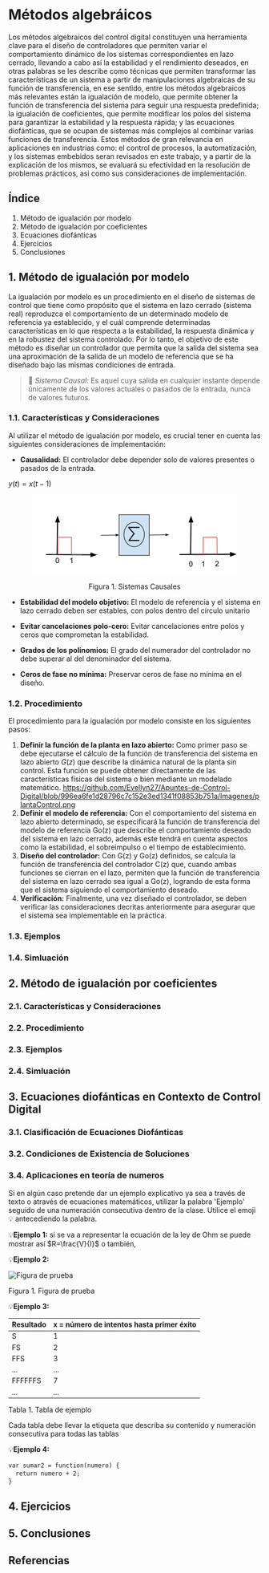 # Métodos algebráicos
Los métodos algebraicos del control digital constituyen una herramienta clave para el diseño de controladores que permiten variar el comportamiento dinámico de los sistemas correspondientes en lazo cerrado, llevando a cabo así la estabilidad y el rendimiento deseados, en otras palabras se les describe como técnicas que permiten transformar las características de un sistema a partir de manipulaciones algebraicas de su función de transferencia, en ese sentido, entre los métodos algebraicos más relevantes están la igualación de modelo, que permite obtener la función de transferencia del sistema para seguir una respuesta predefinida; la igualación de coeficientes, que permite modificar los polos del sistema para garantizar la estabilidad y la respuesta rápida; y las ecuaciones diofánticas, que se ocupan de sistemas más complejos al combinar varias funciones de transferencia. Estos métodos de gran relevancia en aplicaciones en industrias como: el control de procesos, la automatización, y los sistemas embebidos seran revisados en este trabajo, y a partir de la explicación de los mismos, se evaluará su efectividad en la resolución de problemas prácticos, asi como sus consideraciones de implementación.
## Índice
1. Método de igualación por modelo
2. Método de igualación por coeficientes
3. Ecuaciones diofánticas
4. Ejercicios
5. Conclusiones

## 1. Método de igualación por modelo
La igualación por modelo es un procedimiento en el diseño de sistemas de control que tiene como propósito que el sistema en lazo cerrado (sistema real) reproduzca el comportamiento de un determinado modelo de referencia ya establecido, y el cuál comprende determinadas características en lo que respecta a la estabilidad, la respuesta dinámica y en la robustez del sistema controlado. Por lo tanto, el objetivo de este método es diseñar un controlador que permita que la salida del sistema sea una aproximación de la salida de un modelo de referencia que se ha diseñado bajo las mismas condiciones de entrada.
>🔑 *Sistema Causal:* Es aquel cuya salida en cualquier instante depende únicamente de los valores actuales o pasados de la entrada, nunca de valores futuros.
### 1.1. Características y Consideraciones
Al utilizar el método de igualación por modelo, es crucial tener en cuenta las siguientes consideraciones de implementación:

- **Causalidad:**  El controlador debe depender solo de valores presentes o pasados de la entrada.

  <p align="center">
$y\left( t \right)=x\left( t-1 \right)$
</p>

<p align="center">
  <img src="https://github.com/Evellyn27/Apuntes-de-Control-Digital/blob/35f1954f074c0ea0cdaef944a6d5f84aa54e1f65/Imagenes/Causales.png" />
</p>
<p align="center">
Figura 1. Sistemas Causales
</p>


 
- **Estabilidad del modelo objetivo:** El modelo de referencia y el sistema en lazo cerrado deben ser estables, con polos dentro del círculo unitario

- **Evitar cancelaciones polo-cero:** Evitar cancelaciones entre polos y ceros que comprometan la estabilidad. 

- **Grados de los polinomios:** El grado del numerador del controlador no debe superar al del denominador del sistema.

- **Ceros de fase no mínima:** Preservar ceros de fase no mínima en el diseño.

### 1.2. Procedimiento 
El procedimiento para la igualación por modelo consiste en los siguientes pasos:
1. **Definir la función de la planta en lazo abierto:**
Como primer paso se debe ejecutarse el cálculo de la función de transferencia del sistema en lazo abierto $G(z)$ que describe la dinámica natural de la planta sin control. Esta función se puede obtener directamente de las características físicas del sistema o bien mediante un modelado matemático.
https://github.com/Evellyn27/Apuntes-de-Control-Digital/blob/996ea6fe1d28796c7c152e3ed1341f08853b751a/Imagenes/plantaControl.png
3. **Definir el modelo de referencia:**
Con el comportamiento del sistema en lazo abierto determinado, se especificará la función de transferencia del modelo de referencia Go(z) que describe el comportamiento deseado del sistema en lazo cerrado, además este tendrá en cuenta aspectos como la estabilidad, el sobreimpulso o el tiempo de establecimiento.
4. **Diseño del controlador:**
Con G(z) y Go(z) definidos, se calcula la función de transferencia del controlador C(z) que, cuando ambas funciones se cierran en el lazo, permiten que la función de transferencia del sistema en lazo cerrado sea igual a Go(z), logrando de esta forma que el sistema siguiendo el comportamiento deseado.
5. **Verificación:**
Finalmente, una vez diseñado el controlador, se deben verificar las consideraciones decritas anteriormente para asegurar que el sistema sea implementable en la práctica.
### 1.3. Ejemplos
### 1.4. Simluación

## 2. Método de igualación por coeficientes
### 2.1. Características y Consideraciones
### 2.2. Procedimiento 
### 2.3. Ejemplos
### 2.4. Simluación

## 3. Ecuaciones diofánticas en Contexto de Control Digital
### 3.1. Clasificación de Ecuaciones Diofánticas
### 3.2. Condiciones de Existencia de Soluciones
### 3.4. Aplicaciones en teoría de numeros 

Si en algún caso pretende dar un ejemplo explicativo ya sea a través de texto o através de ecuaciones matemáticos, utilizar la palabra 'Ejemplo' seguido de una numeración consecutiva dentro de la clase. Utilice el emoji 💡 antecediendo la palabra.

💡**Ejemplo 1:** si se va a representar la ecuación de la ley de Ohm se puede mostrar así $R=\frac{V}{I}$ o también,


💡**Ejemplo 2:**

![Figura de prueba](images/plantilla/Captura2.PNG)

Figura 1. Figura de prueba



💡**Ejemplo 3:** 

| **Resultado** | **x = número de intentos hasta primer éxito** |
|---------------|-----------------------------------------------|
|       S       |                       1                       |
|       FS      |                       2                       |
|      FFS      |                       3                       |
|      ...      |                      ...                      |
|    FFFFFFS    |                       7                       |
|      ...      |                      ...                      |

Tabla 1. Tabla de ejemplo

Cada tabla debe llevar la etiqueta que describa su contenido y numeración consecutiva para todas las tablas

💡**Ejemplo 4:**
```
var sumar2 = function(numero) {
  return numero + 2;
}
```

## 4. Ejercicios

## 5. Conclusiones

## Referencias


